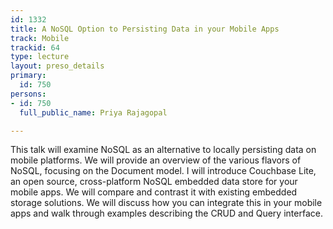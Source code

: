 ```yaml
---
id: 1332
title: A NoSQL Option to Persisting Data in your Mobile Apps
track: Mobile
trackid: 64
type: lecture
layout: preso_details
primary:
  id: 750
persons:
- id: 750
  full_public_name: Priya Rajagopal

---
```

This talk will examine NoSQL as an alternative to locally persisting data on mobile platforms. We will provide an overview of the various flavors of NoSQL, focusing on the  Document model. I will introduce Couchbase Lite, an open source, cross-platform NoSQL embedded data store for your mobile apps. We will compare and contrast it with existing embedded storage solutions. We will discuss how you can integrate this in your mobile apps and walk through examples describing the CRUD and Query interface.